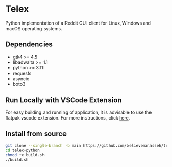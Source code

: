 # Telex

Python implementation of a Reddit GUI client for Linux, Windows and macOS operating systems.

## Dependencies

- gtk4 >= 4.5
- libadwaita >= 1.1
- python >= 3.11
- requests
- asyncio
- boto3

## Run Locally with VSCode Extension

For easy building and running of application, it is advisable to use the flatpak vscode extension. For more instructions, click [here](https://marketplace.visualstudio.com/items?itemName=bilelmoussaoui.flatpak-vscode).

## Install from source

```bash
git clone --single-branch -b main https://github.com/believemanasseh/telex-python
cd telex-python
chmod +x build.sh
./build.sh
```
